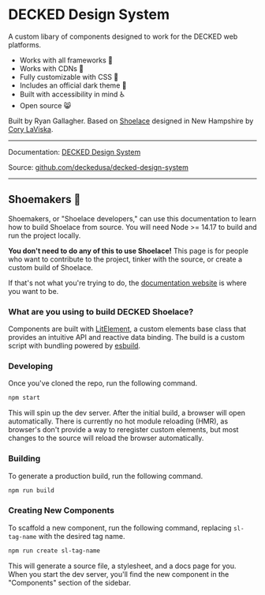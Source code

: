 # DECKED Design System

A custom libary of components designed to work for the DECKED web platforms.

- Works with all frameworks 🧩
- Works with CDNs 🚛
- Fully customizable with CSS 🎨
- Includes an official dark theme 🌛
- Built with accessibility in mind ♿️
- Open source 😸

Built by Ryan Gallagher. Based on [Shoelace](https://shoelace.style) designed in New Hampshire by [Cory LaViska](https://twitter.com/cory_laviska).

---

Documentation: [DECKED Design System](https://deckedusa.github.io/decked-design-system/)

Source: [github.com/deckedusa/decked-design-system](https://github.com/deckedusa/decked-design-system)

---

## Shoemakers 🥾

Shoemakers, or "Shoelace developers," can use this documentation to learn how to build Shoelace from source. You will need Node >= 14.17 to build and run the project locally.

**You don't need to do any of this to use Shoelace!** This page is for people who want to contribute to the project, tinker with the source, or create a custom build of Shoelace.

If that's not what you're trying to do, the [documentation website](https://deckedusa.github.io/decked-design-system/) is where you want to be.

### What are you using to build DECKED Shoelace?

Components are built with [LitElement](https://lit-element.polymer-project.org/), a custom elements base class that provides an intuitive API and reactive data binding. The build is a custom script with bundling powered by [esbuild](https://esbuild.github.io/).

### Developing

Once you've cloned the repo, run the following command.

```bash
npm start
```

This will spin up the dev server. After the initial build, a browser will open automatically. There is currently no hot module reloading (HMR), as browser's don't provide a way to reregister custom elements, but most changes to the source will reload the browser automatically.

### Building

To generate a production build, run the following command.

```bash
npm run build
```

### Creating New Components

To scaffold a new component, run the following command, replacing `sl-tag-name` with the desired tag name.

```bash
npm run create sl-tag-name
```

This will generate a source file, a stylesheet, and a docs page for you. When you start the dev server, you'll find the new component in the "Components" section of the sidebar.
